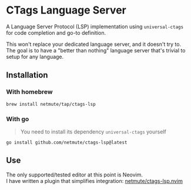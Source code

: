 # CTags Language Server

A Language Server Protocol (LSP) implementation using `universal-ctags` for code completion and go-to definition.

This won't replace your dedicated language server, and it doesn't try to. The goal is to have a "better than nothing" language server that's trivial to setup for any language.

## Installation

### With homebrew

```
brew install netmute/tap/ctags-lsp
```

### With go

> You need to install its dependency `universal-ctags` yourself

```
go install github.com/netmute/ctags-lsp@latest
```

## Use

The only supported/tested editor at this point is Neovim.  
I have written a plugin that simplifies integration: [netmute/ctags-lsp.nvim](https://github.com/netmute/ctags-lsp.nvim)
